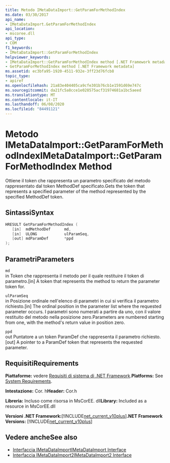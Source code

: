```yaml
---
title: Metodo IMetaDataImport::GetParamForMethodIndex
ms.date: 03/30/2017
api_name:
- IMetaDataImport.GetParamForMethodIndex
api_location:
- mscoree.dll
api_type:
- COM
f1_keywords:
- IMetaDataImport::GetParamForMethodIndex
helpviewer_keywords:
- IMetaDataImport::GetParamForMethodIndex method [.NET Framework metadata]
- GetParamForMethodIndex method [.NET Framework metadata]
ms.assetid: ec3bfa95-1920-4511-932e-3ff23d76fcb8
topic_type:
- apiref
ms.openlocfilehash: 21a83e404405ca9cfe301b76cb1e1591d69e747c
ms.sourcegitcommit: da21fc5a8cce1e028575acf31974681a1bc5aeed
ms.translationtype: MT
ms.contentlocale: it-IT
ms.lasthandoff: 06/08/2020
ms.locfileid: "84491121"
---
```

# <a name="imetadataimportgetparamformethodindex-method"></a><span data-ttu-id="a1b95-102">Metodo IMetaDataImport::GetParamForMethodIndex</span><span class="sxs-lookup"><span data-stu-id="a1b95-102">IMetaDataImport::GetParamForMethodIndex Method</span></span>
<span data-ttu-id="a1b95-103">Ottiene il token che rappresenta un parametro specificato del metodo rappresentato dal token MethodDef specificato.</span><span class="sxs-lookup"><span data-stu-id="a1b95-103">Gets the token that represents a specified parameter of the method represented by the specified MethodDef token.</span></span>  
  
## <a name="syntax"></a><span data-ttu-id="a1b95-104">Sintassi</span><span class="sxs-lookup"><span data-stu-id="a1b95-104">Syntax</span></span>  
  
```cpp  
HRESULT GetParamForMethodIndex (  
   [in]  mdMethodDef      md,  
   [in]  ULONG            ulParamSeq,  
   [out] mdParamDef       *ppd  
);  
```  
  
## <a name="parameters"></a><span data-ttu-id="a1b95-105">Parametri</span><span class="sxs-lookup"><span data-stu-id="a1b95-105">Parameters</span></span>  
 `md`  
 <span data-ttu-id="a1b95-106">in Token che rappresenta il metodo per il quale restituire il token di parametro.</span><span class="sxs-lookup"><span data-stu-id="a1b95-106">[in] A token that represents the method to return the parameter token for.</span></span>  
  
 `ulParamSeq`  
 <span data-ttu-id="a1b95-107">in Posizione ordinale nell'elenco di parametri in cui si verifica il parametro richiesto.</span><span class="sxs-lookup"><span data-stu-id="a1b95-107">[in] The ordinal position in the parameter list where the requested parameter occurs.</span></span> <span data-ttu-id="a1b95-108">I parametri sono numerati a partire da uno, con il valore restituito del metodo nella posizione zero.</span><span class="sxs-lookup"><span data-stu-id="a1b95-108">Parameters are numbered starting from one, with the method's return value in position zero.</span></span>  
  
 `ppd`  
 <span data-ttu-id="a1b95-109">out Puntatore a un token ParamDef che rappresenta il parametro richiesto.</span><span class="sxs-lookup"><span data-stu-id="a1b95-109">[out] A pointer to a ParamDef token that represents the requested parameter.</span></span>  
  
## <a name="requirements"></a><span data-ttu-id="a1b95-110">Requisiti</span><span class="sxs-lookup"><span data-stu-id="a1b95-110">Requirements</span></span>  
 <span data-ttu-id="a1b95-111">**Piattaforme:** vedere [Requisiti di sistema di .NET Framework](../../get-started/system-requirements.md).</span><span class="sxs-lookup"><span data-stu-id="a1b95-111">**Platforms:** See [System Requirements](../../get-started/system-requirements.md).</span></span>  
  
 <span data-ttu-id="a1b95-112">**Intestazione:** Cor. h</span><span class="sxs-lookup"><span data-stu-id="a1b95-112">**Header:** Cor.h</span></span>  
  
 <span data-ttu-id="a1b95-113">**Libreria:** Incluso come risorsa in MsCorEE. dll</span><span class="sxs-lookup"><span data-stu-id="a1b95-113">**Library:** Included as a resource in MsCorEE.dll</span></span>  
  
 <span data-ttu-id="a1b95-114">**Versioni .NET Framework:**[!INCLUDE[net_current_v10plus](../../../../includes/net-current-v10plus-md.md)]</span><span class="sxs-lookup"><span data-stu-id="a1b95-114">**.NET Framework Versions:** [!INCLUDE[net_current_v10plus](../../../../includes/net-current-v10plus-md.md)]</span></span>  
  
## <a name="see-also"></a><span data-ttu-id="a1b95-115">Vedere anche</span><span class="sxs-lookup"><span data-stu-id="a1b95-115">See also</span></span>

- [<span data-ttu-id="a1b95-116">Interfaccia IMetaDataImport</span><span class="sxs-lookup"><span data-stu-id="a1b95-116">IMetaDataImport Interface</span></span>](imetadataimport-interface.md)
- [<span data-ttu-id="a1b95-117">Interfaccia IMetaDataImport2</span><span class="sxs-lookup"><span data-stu-id="a1b95-117">IMetaDataImport2 Interface</span></span>](imetadataimport2-interface.md)
